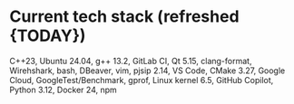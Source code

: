 # Current tech stack (refreshed {TODAY})

C++23, Ubuntu 24.04, g++ 13.2, GitLab CI, Qt 5.15, clang-format, Wirehshark, bash, DBeaver, vim, pjsip 2.14, VS Code, CMake 3.27, Google Cloud, GoogleTest/Benchmark, gprof, Linux kernel 6.5, GitHub Copilot, Python 3.12, Docker 24, npm

